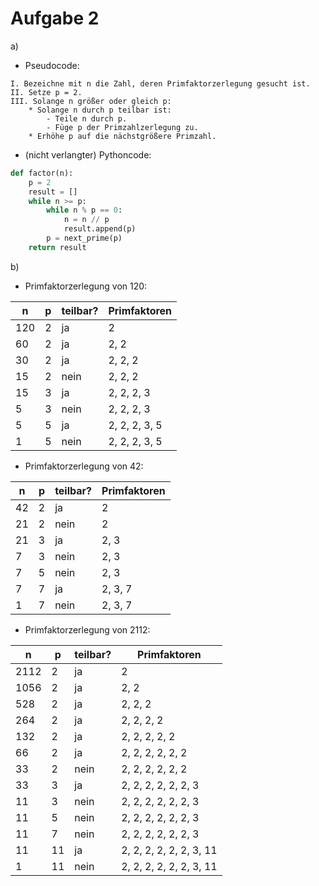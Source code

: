 # Aufgabe 2

a) 
* Pseudocode:

```
I. Bezeichne mit n die Zahl, deren Primfaktorzerlegung gesucht ist.
II. Setze p = 2.
III. Solange n größer oder gleich p:
    * Solange n durch p teilbar ist:
        - Teile n durch p.
        - Füge p der Primzahlzerlegung zu.
    * Erhöhe p auf die nächstgrößere Primzahl.
```
* (nicht verlangter) Pythoncode:

```python
def factor(n):
    p = 2
    result = []
    while n >= p:
        while n % p == 0:
            n = n // p
            result.append(p)
        p = next_prime(p)
    return result
```

b)
- Primfaktorzerlegung von 120: 

| n | p | teilbar? | Primfaktoren |
|---|---|---|---|
| 120 | 2 | ja | 2 |
| 60 | 2 | ja | 2, 2 |
| 30 | 2 | ja | 2, 2, 2 |
| 15 | 2 | nein | 2, 2, 2 |
| 15 | 3 | ja | 2, 2, 2, 3 |
| 5 | 3 | nein | 2, 2, 2, 3 |
| 5 | 5 | ja | 2, 2, 2, 3, 5 |
| 1 | 5 | nein | 2, 2, 2, 3, 5 |

- Primfaktorzerlegung von 42:

| n | p | teilbar? | Primfaktoren |
|---|---|---|---|
| 42 | 2 | ja | 2 |
| 21 | 2 | nein | 2 |
| 21 | 3 | ja | 2, 3 |
| 7 | 3 | nein | 2, 3 |
| 7 | 5 | nein | 2, 3 |
| 7 | 7 | ja | 2, 3, 7 |
| 1 | 7 | nein | 2, 3, 7 |

- Primfaktorzerlegung von 2112:

| n | p | teilbar? | Primfaktoren |
|---|---|---|---|
| 2112 | 2 | ja | 2 |
| 1056 | 2 | ja | 2, 2 |
| 528 | 2 | ja | 2, 2, 2 |
| 264 | 2 | ja | 2, 2, 2, 2 |
| 132 | 2 | ja | 2, 2, 2, 2, 2 |
| 66 | 2 | ja | 2, 2, 2, 2, 2, 2 |
| 33 | 2 | nein | 2, 2, 2, 2, 2, 2 |
| 33 | 3 | ja | 2, 2, 2, 2, 2, 2, 3 |
| 11 | 3 | nein | 2, 2, 2, 2, 2, 2, 3 |
| 11 | 5 | nein | 2, 2, 2, 2, 2, 2, 3 |
| 11 | 7 | nein | 2, 2, 2, 2, 2, 2, 3 |
| 11 | 11 | ja | 2, 2, 2, 2, 2, 2, 3, 11|
| 1  | 11 | nein | 2, 2, 2, 2, 2, 2, 3, 11 |